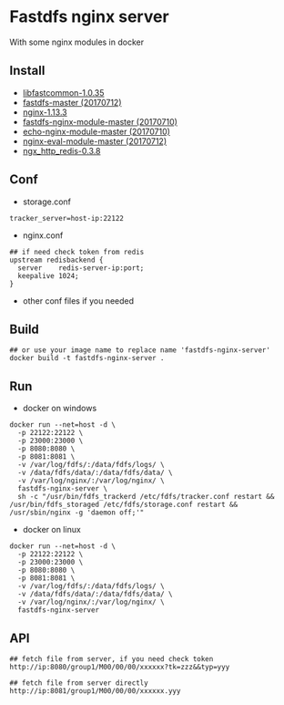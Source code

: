 Fastdfs nginx server
=============
With some nginx modules in docker

Install
-------------
* [libfastcommon-1.0.35](https://github.com/happyfish100/libfastcommon)
* [fastdfs-master (20170712)](https://github.com/happyfish100/fastdfs)
* [nginx-1.13.3](http://nginx.org/)
* [fastdfs-nginx-module-master (20170710)](https://github.com/happyfish100/fastdfs-nginx-module)
* [echo-nginx-module-master (20170710)](https://github.com/openresty/echo-nginx-module)
* [nginx-eval-module-master (20170712)](https://github.com/vkholodkov/nginx-eval-module)
* [ngx_http_redis-0.3.8](https://www.nginx.com/resources/wiki/modules/redis)

Conf
-------------
* storage.conf
``````
tracker_server=host-ip:22122
``````
* nginx.conf
``````
## if need check token from redis
upstream redisbackend {
  server    redis-server-ip:port;
  keepalive 1024;
}
``````
* other conf files if you needed

Build
-------------
``````
## or use your image name to replace name 'fastdfs-nginx-server'
docker build -t fastdfs-nginx-server .
``````

Run
-------------
* docker on windows
``````
docker run --net=host -d \
  -p 22122:22122 \
  -p 23000:23000 \
  -p 8080:8080 \
  -p 8081:8081 \
  -v /var/log/fdfs/:/data/fdfs/logs/ \
  -v /data/fdfs/data/:/data/fdfs/data/ \
  -v /var/log/nginx/:/var/log/nginx/ \
  fastdfs-nginx-server \
  sh -c "/usr/bin/fdfs_trackerd /etc/fdfs/tracker.conf restart && /usr/bin/fdfs_storaged /etc/fdfs/storage.conf restart && /usr/sbin/nginx -g 'daemon off;'"
``````
* docker on linux
``````
docker run --net=host -d \
  -p 22122:22122 \
  -p 23000:23000 \
  -p 8080:8080 \
  -p 8081:8081 \
  -v /var/log/fdfs/:/data/fdfs/logs/ \
  -v /data/fdfs/data/:/data/fdfs/data/ \
  -v /var/log/nginx/:/var/log/nginx/ \
  fastdfs-nginx-server
``````

API
-------------
``````
## fetch file from server, if you need check token
http://ip:8080/group1/M00/00/00/xxxxxx?tk=zzz&&typ=yyy

## fetch file from server directly
http://ip:8081/group1/M00/00/00/xxxxxx.yyy
``````
